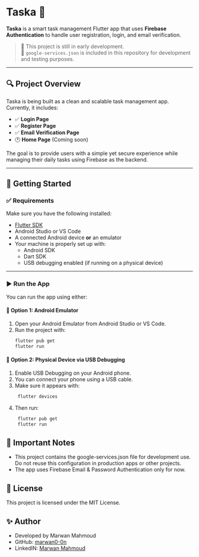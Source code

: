 # Taska 📝

**Taska** is a smart task management Flutter app that uses **Firebase Authentication** to handle user registration, login, and email verification.

> 🔧 This project is still in early development.  
> 📁 `google-services.json` is included in this repository for development and testing purposes.

---

## 🔍 Project Overview

Taska is being built as a clean and scalable task management app. Currently, it includes:

- ✅ **Login Page**
- ✅ **Register Page**
- ✅ **Email Verification Page**
- 🕐 **Home Page** (Coming soon)

The goal is to provide users with a simple yet secure experience while managing their daily tasks using Firebase as the backend.

---

## 🚀 Getting Started

### ✅ Requirements

Make sure you have the following installed:

- [Flutter SDK](https://docs.flutter.dev/get-started/install)
- Android Studio or VS Code
- A connected Android device **or** an emulator
- Your machine is properly set up with:
  - Android SDK
  - Dart SDK
  - USB debugging enabled (if running on a physical device)

---

### ▶️ Run the App

You can run the app using either:

#### 🔹 Option 1: Android Emulator
1. Open your Android Emulator from Android Studio or VS Code.
2. Run the project with:
   ```bash
   flutter pub get
   flutter run

#### 🔹 Option 2: Physical Device via USB Debugging
1. Enable USB Debugging on your Android phone.
2. You can connect your phone using a USB cable.
3. Make sure it appears with:
   ```bash
    flutter devices

4. Then run:
   ```bash
    flutter pub get
    flutter run

## 🔐 Important Notes
* This project contains the google-services.json file for development use.
 Do not reuse this configuration in production apps or other projects.
* The app uses Firebase Email & Password Authentication only for now.

## 📄 License
This project is licensed under the MIT License.

## ✨ Author
* Developed by Marwan Mahmoud
* GitHub: [marwan0-0n](https://github.com/marwan0-0n)
* LinkedIN: [Marwan Mahmoud](https://www.linkedin.com/in/marwann-mahmoud/)


